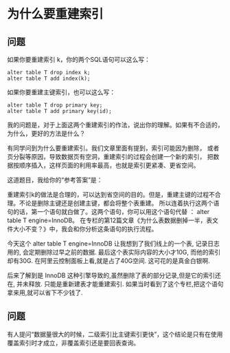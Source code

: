 
# 为什么要重建索引



## 问题
如果你要重建索引 k，你的两个SQL语句可以这么写：
```MYSQL
alter table T drop index k;
alter table T add index(k);

```
如果你要重建主键索引，也可以这么写：

```mysql
alter table T drop primary key;
alter table T add primary key(id);

```
我的问题是，对于上面这两个重建索引的作法，说出你的理解。如果有不合适的，为什么，更好的方法是什么？


有同学问到为什么要重建索引。我们文章里面有提到，索引可能因为删除，
或者页分裂等原因，导致数据页有空洞，重建索引的过程会创建一个新的索引，
把数据按顺序插入，这样页面的利用率最高，也就是索引更紧凑、更省空间。

这道题目，我给你的“参考答案”是：

重建索引k的做法是合理的，可以达到省空间的目的。但是，重建主键的过程不合理。不论是删除主键还是创建主键，都会将整个表重建。
所以连着执行这两个语句的话，第一个语句就白做了。这两个语句，你可以用这个语句代替 ： alter table T engine=InnoDB。
在专栏的第12篇文章《为什么表数据删掉一半，表文件大小不变？》中，我会和你分析这条语句的执行流程。



今天这个 alter table T engine=InnoDB 让我想到了我们线上的一个表, 记录日志用的, 会定期删除过早之前的数据. 
最后这个表实际内容的大小才10G, 而他的索引却有30G. 在阿里云控制面板上看,就是占了40G空间. 这可花的是真金白银啊.

后来了解到是 InnoDB 这种引擎导致的,虽然删除了表的部分记录,但是它的索引还在, 并未释放.
只能是重新建表才能重建索引.
如果当时看到了这个专栏,把这个语句拿来用,就可以省下不少钱了. 



## 问题

有人提问“数据量很大的时候，二级索引比主键索引更快”，这个结论是只有在使用覆盖索引时才成立，非覆盖索引还是要回表查询。 
